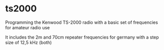 # ts2000
Programming the Kenwood TS-2000 radio with a basic set of frequencies for amateur radio use

It includes the 2m and 70cm repeater frequencies for germany with a step size of 12,5 kHz (both)
